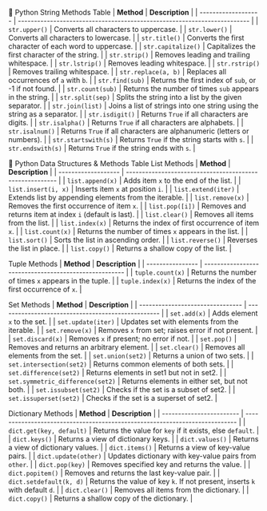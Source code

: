🔷 Python String Methods Table
| **Method**          | **Description**                                                          |
| ------------------- | ------------------------------------------------------------------------ |
| `str.upper()`       | Converts all characters to uppercase.                                    |
| `str.lower()`       | Converts all characters to lowercase.                                    |
| `str.title()`       | Converts the first character of each word to uppercase.                  |
| `str.capitalize()`  | Capitalizes the first character of the string.                           |
| `str.strip()`       | Removes leading and trailing whitespace.                                 |
| `str.lstrip()`      | Removes leading whitespace.                                              |
| `str.rstrip()`      | Removes trailing whitespace.                                             |
| `str.replace(a, b)` | Replaces all occurrences of `a` with `b`.                                |
| `str.find(sub)`     | Returns the first index of `sub`, or -1 if not found.                    |
| `str.count(sub)`    | Returns the number of times `sub` appears in the string.                 |
| `str.split(sep)`    | Splits the string into a list by the given separator.                    |
| `str.join(list)`    | Joins a list of strings into one string using the string as a separator. |
| `str.isdigit()`     | Returns `True` if all characters are digits.                             |
| `str.isalpha()`     | Returns `True` if all characters are alphabets.                          |
| `str.isalnum()`     | Returns `True` if all characters are alphanumeric (letters or numbers).  |
| `str.startswith(s)` | Returns `True` if the string starts with `s`.                            |
| `str.endswith(s)`   | Returns `True` if the string ends with `s`.                              |

🔷 Python Data Structures & Methods Table
 List Methods
| **Method**          | **Description**                                          |
| ------------------- | -------------------------------------------------------- |
| `list.append(x)`    | Adds item `x` to the end of the list.                    |
| `list.insert(i, x)` | Inserts item `x` at position `i`.                        |
| `list.extend(iter)` | Extends list by appending elements from the iterable.    |
| `list.remove(x)`    | Removes the first occurrence of item `x`.                |
| `list.pop([i])`     | Removes and returns item at index `i` (default is last). |
| `list.clear()`      | Removes all items from the list.                         |
| `list.index(x)`     | Returns the index of first occurrence of item `x`.       |
| `list.count(x)`     | Returns the number of times `x` appears in the list.     |
| `list.sort()`       | Sorts the list in ascending order.                       |
| `list.reverse()`    | Reverses the list in place.                              |
| `list.copy()`       | Returns a shallow copy of the list.                      |

Tuple Methods
| **Method**       | **Description**                                       |
| ---------------- | ----------------------------------------------------- |
| `tuple.count(x)` | Returns the number of times `x` appears in the tuple. |
| `tuple.index(x)` | Returns the index of the first occurrence of `x`.     |
 
 Set Methods
| **Method**                       | **Description**                                    |
| -------------------------------- | -------------------------------------------------- |
| `set.add(x)`                     | Adds element `x` to the set.                       |
| `set.update(iter)`               | Updates set with elements from the iterable.       |
| `set.remove(x)`                  | Removes `x` from set; raises error if not present. |
| `set.discard(x)`                 | Removes `x` if present; no error if not.           |
| `set.pop()`                      | Removes and returns an arbitrary element.          |
| `set.clear()`                    | Removes all elements from the set.                 |
| `set.union(set2)`                | Returns a union of two sets.                       |
| `set.intersection(set2)`         | Returns common elements of both sets.              |
| `set.difference(set2)`           | Returns elements in set1 but not in set2.          |
| `set.symmetric_difference(set2)` | Returns elements in either set, but not both.      |
| `set.issubset(set2)`             | Checks if the set is a subset of set2.             |
| `set.issuperset(set2)`           | Checks if the set is a superset of set2.           |

Dictionary Methods
| **Method**               | **Description**                                                             |
| ------------------------ | --------------------------------------------------------------------------- |
| `dict.get(key, default)` | Returns the value for `key` if it exists, else `default`.                   |
| `dict.keys()`            | Returns a view of dictionary keys.                                          |
| `dict.values()`          | Returns a view of dictionary values.                                        |
| `dict.items()`           | Returns a view of key-value pairs.                                          |
| `dict.update(other)`     | Updates dictionary with key-value pairs from `other`.                       |
| `dict.pop(key)`          | Removes specified key and returns the value.                                |
| `dict.popitem()`         | Removes and returns the last key-value pair.                                |
| `dict.setdefault(k, d)`  | Returns the value of key `k`. If not present, inserts `k` with default `d`. |
| `dict.clear()`           | Removes all items from the dictionary.                                      |
| `dict.copy()`            | Returns a shallow copy of the dictionary.                                   |

